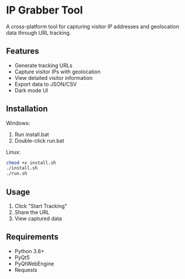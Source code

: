 # IP Grabber Tool

A cross-platform tool for capturing visitor IP addresses and geolocation data through URL tracking.

## Features
- Generate tracking URLs
- Capture visitor IPs with geolocation
- View detailed visitor information
- Export data to JSON/CSV
- Dark mode UI

## Installation
Windows:
1. Run install.bat
2. Double-click run.bat

Linux:
```bash
chmod +x install.sh
./install.sh
./run.sh
```

## Usage
1. Click "Start Tracking"
2. Share the URL
3. View captured data

## Requirements
* Python 3.8+
* PyQt5
* PyQtWebEngine
* Requests
